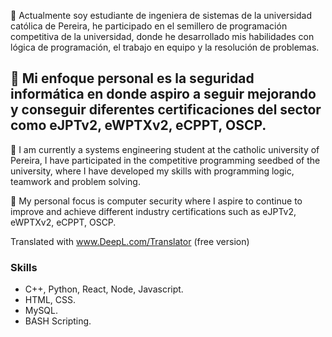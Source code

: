🌱 Actualmente soy estudiante de ingeniera de sistemas de la universidad católica de Pereira, he participado en el semillero de programación competitiva de la universidad, donde he desarrollado mis habilidades con lógica de 
programación, el trabajo en equipo y la resolución de problemas.

🎯 Mi enfoque personal es la seguridad informática en donde aspiro a seguir mejorando y conseguir diferentes certificaciones del sector como eJPTv2, eWPTXv2, eCPPT, OSCP.
-----
🌱 I am currently a systems engineering student at the catholic university of Pereira, I have participated in the competitive programming seedbed of the university, where I have developed my skills with programming logic, 
teamwork and problem solving.

🎯 My personal focus is computer security where I aspire to continue to improve and achieve different industry certifications such as eJPTv2, eWPTXv2, eCPPT, OSCP.

Translated with www.DeepL.com/Translator (free version)

### Skills  
- C++, Python, React, Node, Javascript.
- HTML, CSS.
- MySQL.
- BASH Scripting.
